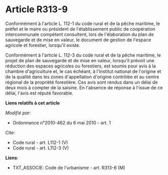 # Article R313-9

Conformément à l'article L. 112-1 du code rural et de la pêche maritime, le préfet et le maire ou président de
l'établissement public de coopération intercommunale compétent consultent, lors de l'élaboration du plan de sauvegarde et de
mise en valeur, le document de gestion de l'espace agricole et forestier, lorsqu'il existe. 

Conformément à l'article L. 112-3 du code rural et de la pêche maritime, le projet de plan de sauvegarde et de mise en
valeur, lorsqu'il prévoit une réduction des espaces agricoles ou forestiers, est soumis pour avis à la chambre d'agriculture
et, le cas échéant, à l'Institut national de l'origine et de la qualité dans les zones d'appellation d'origine contrôlée et
au centre régional de la propriété forestière. Ces avis sont rendus dans un délai de deux mois à compter de la saisine. En
l'absence de réponse à l'issue de ce délai, l'avis est réputé favorable.

**Liens relatifs à cet article**

_Modifié par_:

  - Ordonnance n°2010-462 du 6 mai 2010 - art. 1

_Cite_:

  - Code rural - art. L112-1 (V)
  - Code rural - art. L112-3 (V)

**Liens**:

  - TXT_ASSOCIE: Code de l'urbanisme - art. R313-6 (M)

